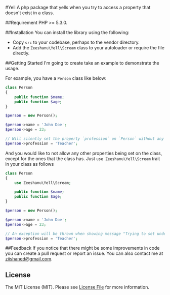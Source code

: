 #Yell
A php package that yells when you try to access a property that doesn't exist in a class.

##Requirement
PHP >= 5.3.0.

##Installation
You can install the library using the following:

- Copy <code>src</code> to your codebase, perhaps to the vendor directory.
- Add the <code>Zeeshanu\Yell\Scream</code> class to your autoloader or require the file directly.

##Getting Started
I'm going to create take an example to demonstrate the usage.

For example, you have a `Person` class like below:

```php
class Person
{
	public function $name;
	public function $age;
}

$person = new Person();

$person->name = 'John Doe';
$person->age = 23;

// Will silently set the property `profession` on `Person` without any issue 
$person->profession = 'Teacher';
```

And you would like to not allow any other properties being set on the class, except for the ones that the class has. Just `use Zeeshanu\Yell\Scream` trait in your class as follows

```php
class Person
{
	use Zeeshanu\Yell\Scream;

	public function $name;
	public function $age;
}

$person = new Person();

$person->name = 'John Doe';
$person->age = 23;

// An exception will be thrown when showing message "Trying to set undefined property $name in class Person"  
$person->profession = 'Teacher';
```



##Feedback
If you notice that there might be some improvements in code you can create a pull request or report an issue. You can also contact me at <a href="mailto:ziishaned@gmail.com">ziishaned@gmail.com</a>.

## License
The MIT License (MIT). Please see [License File](LICENSE.md) for more information.
